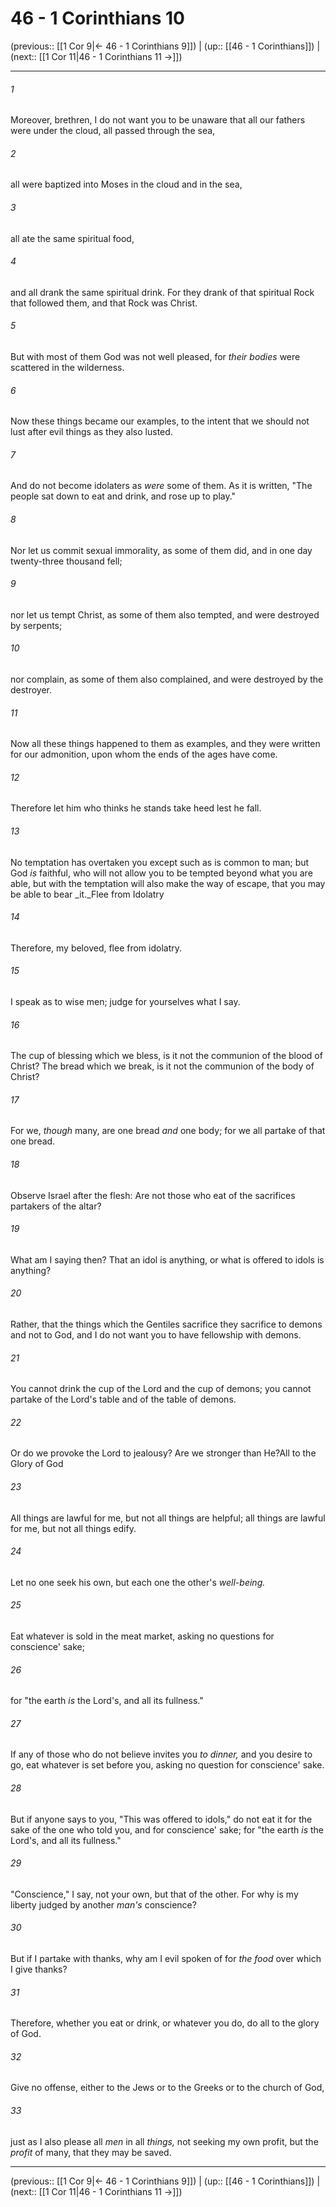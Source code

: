 # 46 - 1 Corinthians 10

(previous:: [[1 Cor 9|← 46 - 1 Corinthians 9]]) | (up:: [[46 - 1 Corinthians]]) | (next:: [[1 Cor 11|46 - 1 Corinthians 11 →]])

***


###### 1 
Moreover, brethren, I do not want you to be unaware that all our fathers were under the cloud, all passed through the sea, 

###### 2 
all were baptized into Moses in the cloud and in the sea, 

###### 3 
all ate the same spiritual food, 

###### 4 
and all drank the same spiritual drink. For they drank of that spiritual Rock that followed them, and that Rock was Christ. 

###### 5 
But with most of them God was not well pleased, for _their bodies_ were scattered in the wilderness. 

###### 6 
Now these things became our examples, to the intent that we should not lust after evil things as they also lusted. 

###### 7 
And do not become idolaters as _were_ some of them. As it is written, "The people sat down to eat and drink, and rose up to play." 

###### 8 
Nor let us commit sexual immorality, as some of them did, and in one day twenty-three thousand fell; 

###### 9 
nor let us tempt Christ, as some of them also tempted, and were destroyed by serpents; 

###### 10 
nor complain, as some of them also complained, and were destroyed by the destroyer. 

###### 11 
Now all these things happened to them as examples, and they were written for our admonition, upon whom the ends of the ages have come. 

###### 12 
Therefore let him who thinks he stands take heed lest he fall. 

###### 13 
No temptation has overtaken you except such as is common to man; but God _is_ faithful, who will not allow you to be tempted beyond what you are able, but with the temptation will also make the way of escape, that you may be able to bear _it._Flee from Idolatry 

###### 14 
Therefore, my beloved, flee from idolatry. 

###### 15 
I speak as to wise men; judge for yourselves what I say. 

###### 16 
The cup of blessing which we bless, is it not the communion of the blood of Christ? The bread which we break, is it not the communion of the body of Christ? 

###### 17 
For we, _though_ many, are one bread _and_ one body; for we all partake of that one bread. 

###### 18 
Observe Israel after the flesh: Are not those who eat of the sacrifices partakers of the altar? 

###### 19 
What am I saying then? That an idol is anything, or what is offered to idols is anything? 

###### 20 
Rather, that the things which the Gentiles sacrifice they sacrifice to demons and not to God, and I do not want you to have fellowship with demons. 

###### 21 
You cannot drink the cup of the Lord and the cup of demons; you cannot partake of the Lord's table and of the table of demons. 

###### 22 
Or do we provoke the Lord to jealousy? Are we stronger than He?All to the Glory of God 

###### 23 
All things are lawful for me, but not all things are helpful; all things are lawful for me, but not all things edify. 

###### 24 
Let no one seek his own, but each one the other's _well-being._ 

###### 25 
Eat whatever is sold in the meat market, asking no questions for conscience' sake; 

###### 26 
for "the earth _is_ the Lord's, and all its fullness." 

###### 27 
If any of those who do not believe invites you _to dinner,_ and you desire to go, eat whatever is set before you, asking no question for conscience' sake. 

###### 28 
But if anyone says to you, "This was offered to idols," do not eat it for the sake of the one who told you, and for conscience' sake; for "the earth _is_ the Lord's, and all its fullness." 

###### 29 
"Conscience," I say, not your own, but that of the other. For why is my liberty judged by another _man's_ conscience? 

###### 30 
But if I partake with thanks, why am I evil spoken of for _the food_ over which I give thanks? 

###### 31 
Therefore, whether you eat or drink, or whatever you do, do all to the glory of God. 

###### 32 
Give no offense, either to the Jews or to the Greeks or to the church of God, 

###### 33 
just as I also please all _men_ in all _things,_ not seeking my own profit, but the _profit_ of many, that they may be saved.

***

(previous:: [[1 Cor 9|← 46 - 1 Corinthians 9]]) | (up:: [[46 - 1 Corinthians]]) | (next:: [[1 Cor 11|46 - 1 Corinthians 11 →]])
